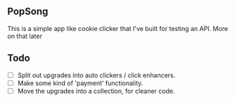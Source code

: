 PopSong
-------

This is a simple app like cookie clicker that I've built for testing an API. More on that later

## Todo

- [ ] Split out upgrades into auto clickers / click enhancers.
- [ ] Make some kind of 'payment' functionality.
- [ ] Move the upgrades into a collection, for cleaner code.